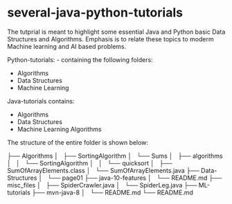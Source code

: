 # several-java-python-tutorials
The tutprial is meant to highlight some essential Java and Python basic Data Structures and Algorithms. Emphasis is to relate these topics to moderm Machine learning and AI based problems.

Python-tutorials: - containing the following folders:
- Algorithms
- Data Structures
- Machine Learning

Java-tutorials contains:
- Algorithms
- Data Structures
- Machine Learning Algorithms

The structure of the entire folder is shown below:

├── Algorithms
│   ├── SortingAlgorithm
│   └── Sums
│       ├── algorithms
│       │   └── SortingAlgorithm
│       │       └── quicksort
│       ├── SumOfArrayElements.class
│       └── SumOfArrayElements.java
├── Data-Structures
│   └── page01
├── java-10-features
│   └── README.md
├── misc_files
│   ├── SpiderCrawler.java
│   └── SpiderLeg.java
├── ML-tutorials
├── mvn-java-8
│   └── README.md
└── README.md

